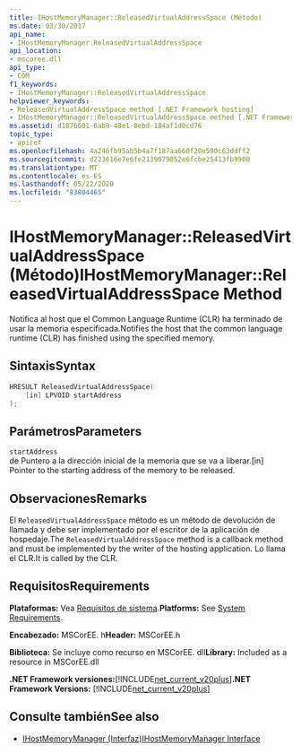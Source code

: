```yaml
---
title: IHostMemoryManager::ReleasedVirtualAddressSpace (Método)
ms.date: 03/30/2017
api_name:
- IHostMemoryManager.ReleasedVirtualAddressSpace
api_location:
- mscoree.dll
api_type:
- COM
f1_keywords:
- IHostMemoryManager::ReleasedVirtualAddressSpace
helpviewer_keywords:
- ReleasedVirtualAddressSpace method [.NET Framework hosting]
- IHostMemoryManager::ReleasedVirtualAddressSpace method [.NET Framework hosting]
ms.assetid: d1876601-6ab9-48e1-8ebd-184af1d0cd76
topic_type:
- apiref
ms.openlocfilehash: 4a246fb95ab5b4a7f187aa660f20e590c63ddff2
ms.sourcegitcommit: d223616e7e6fe2139079052e6fcbe25413fb9900
ms.translationtype: MT
ms.contentlocale: es-ES
ms.lasthandoff: 05/22/2020
ms.locfileid: "83804465"
---
```

# <a name="ihostmemorymanagerreleasedvirtualaddressspace-method"></a><span data-ttu-id="429a2-102">IHostMemoryManager::ReleasedVirtualAddressSpace (Método)</span><span class="sxs-lookup"><span data-stu-id="429a2-102">IHostMemoryManager::ReleasedVirtualAddressSpace Method</span></span>
<span data-ttu-id="429a2-103">Notifica al host que el Common Language Runtime (CLR) ha terminado de usar la memoria especificada.</span><span class="sxs-lookup"><span data-stu-id="429a2-103">Notifies the host that the common language runtime (CLR) has finished using the specified memory.</span></span>  
  
## <a name="syntax"></a><span data-ttu-id="429a2-104">Sintaxis</span><span class="sxs-lookup"><span data-stu-id="429a2-104">Syntax</span></span>  
  
```cpp  
HRESULT ReleasedVirtualAddressSpace(  
    [in] LPVOID startAddress  
);  
```  
  
## <a name="parameters"></a><span data-ttu-id="429a2-105">Parámetros</span><span class="sxs-lookup"><span data-stu-id="429a2-105">Parameters</span></span>  
 `startAddress`  
 <span data-ttu-id="429a2-106">de Puntero a la dirección inicial de la memoria que se va a liberar.</span><span class="sxs-lookup"><span data-stu-id="429a2-106">[in] Pointer to the starting address of the memory to be released.</span></span>  
  
## <a name="remarks"></a><span data-ttu-id="429a2-107">Observaciones</span><span class="sxs-lookup"><span data-stu-id="429a2-107">Remarks</span></span>  
 <span data-ttu-id="429a2-108">El `ReleasedVirtualAddressSpace` método es un método de devolución de llamada y debe ser implementado por el escritor de la aplicación de hospedaje.</span><span class="sxs-lookup"><span data-stu-id="429a2-108">The `ReleasedVirtualAddressSpace` method is a callback method and must be implemented by the writer of the hosting application.</span></span> <span data-ttu-id="429a2-109">Lo llama el CLR.</span><span class="sxs-lookup"><span data-stu-id="429a2-109">It is called by the CLR.</span></span>  
  
## <a name="requirements"></a><span data-ttu-id="429a2-110">Requisitos</span><span class="sxs-lookup"><span data-stu-id="429a2-110">Requirements</span></span>  
 <span data-ttu-id="429a2-111">**Plataformas:** Vea [Requisitos de sistema](../../get-started/system-requirements.md).</span><span class="sxs-lookup"><span data-stu-id="429a2-111">**Platforms:** See [System Requirements](../../get-started/system-requirements.md).</span></span>  
  
 <span data-ttu-id="429a2-112">**Encabezado:** MSCorEE. h</span><span class="sxs-lookup"><span data-stu-id="429a2-112">**Header:** MSCorEE.h</span></span>  
  
 <span data-ttu-id="429a2-113">**Biblioteca:** Se incluye como recurso en MSCorEE. dll</span><span class="sxs-lookup"><span data-stu-id="429a2-113">**Library:** Included as a resource in MSCorEE.dll</span></span>  
  
 <span data-ttu-id="429a2-114">**.NET Framework versiones:**[!INCLUDE[net_current_v20plus](../../../../includes/net-current-v20plus-md.md)]</span><span class="sxs-lookup"><span data-stu-id="429a2-114">**.NET Framework Versions:** [!INCLUDE[net_current_v20plus](../../../../includes/net-current-v20plus-md.md)]</span></span>  
  
## <a name="see-also"></a><span data-ttu-id="429a2-115">Consulte también</span><span class="sxs-lookup"><span data-stu-id="429a2-115">See also</span></span>

- [<span data-ttu-id="429a2-116">IHostMemoryManager (Interfaz)</span><span class="sxs-lookup"><span data-stu-id="429a2-116">IHostMemoryManager Interface</span></span>](ihostmemorymanager-interface.md)
